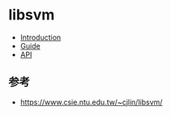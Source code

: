 # libsvm

- [Introduction](01_libsvm_intro.md)
- [Guide](02_libsvm_guide.md)
- [API](03_libsvm_api.md)

## 参考

- https://www.csie.ntu.edu.tw/~cjlin/libsvm/

